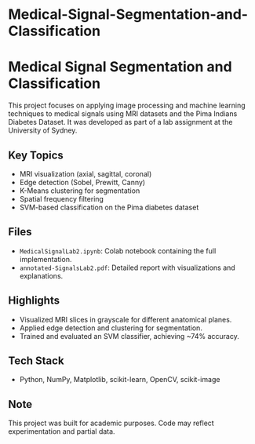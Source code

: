 # Medical-Signal-Segmentation-and-Classification
# Medical Signal Segmentation and Classification

This project focuses on applying image processing and machine learning techniques to medical signals using MRI datasets and the Pima Indians Diabetes Dataset. It was developed as part of a lab assignment at the University of Sydney.

##  Key Topics
- MRI visualization (axial, sagittal, coronal)
- Edge detection (Sobel, Prewitt, Canny)
- K-Means clustering for segmentation
- Spatial frequency filtering
- SVM-based classification on the Pima diabetes dataset

##  Files
- `MedicalSignalLab2.ipynb`: Colab notebook containing the full implementation.
- `annotated-SignalsLab2.pdf`: Detailed report with visualizations and explanations.

##  Highlights
- Visualized MRI slices in grayscale for different anatomical planes.
- Applied edge detection and clustering for segmentation.
- Trained and evaluated an SVM classifier, achieving ~74% accuracy.

##  Tech Stack
- Python, NumPy, Matplotlib, scikit-learn, OpenCV, scikit-image

##  Note
This project was built for academic purposes. Code may reflect experimentation and partial data.

